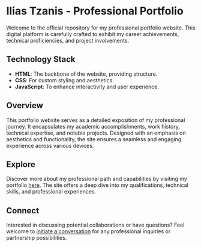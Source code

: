# Ilias Tzanis - Professional Portfolio

Welcome to the official repository for my professional portfolio website. This digital platform is carefully crafted to exhibit my career achievements, technical proficiencies, and project involvements.

## Technology Stack
- **HTML**: The backbone of the website, providing structure.
- **CSS**: For custom styling and aesthetics.
- **JavaScript**: To enhance interactivity and user experience.

## Overview
This portfolio website serves as a detailed exposition of my professional journey. It encapsulates my academic accomplishments, work history, technical expertise, and notable projects. Designed with an emphasis on aesthetics and functionality, the site ensures a seamless and engaging experience across various devices.

## Explore
Discover more about my professional path and capabilities by visiting my portfolio [here](https://iliastzanis.github.io). The site offers a deep dive into my qualifications, technical skills, and professional experiences.

## Connect
Interested in discussing potential collaborations or have questions? Feel welcome to [initiate a conversation](https://github.com/iliastzanis/iliastzanis/issues/new/choose) for any professional inquiries or partnership possibilities.
